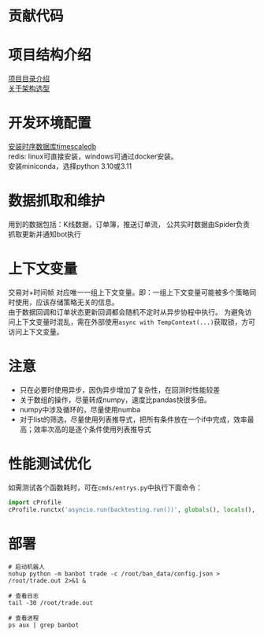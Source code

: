 # 贡献代码

# 项目结构介绍
[项目目录介绍](doc/introduce.md)  
[关于架构选型](doc/sys_structure.md)

# 开发环境配置
[安装时序数据库timescaledb](doc/timescale.md)  
redis: linux可直接安装，windows可通过docker安装。  
安装miniconda，选择python 3.10或3.11

# 数据抓取和维护
用到的数据包括：K线数据，订单簿，推送订单流，
公共实时数据由Spider负责抓取更新并通知bot执行

# 上下文变量
交易对+时间帧 对应唯一一组上下文变量。即：一组上下文变量可能被多个策略同时使用，应该存储策略无关的信息。  
由于数据回调和订单状态更新回调都会随机不定时从异步协程中执行。
为避免访问上下文变量时混乱，需在外部使用`async with TempContext(...)`获取锁，方可访问上下文变量。

# 注意
* 只在必要时使用异步，因伪异步增加了复杂性，在回测时性能较差
* 关于数组的操作，尽量转成numpy，速度比pandas快很多倍。  
* numpy中涉及循环的，尽量使用numba
* 对于list的筛选，尽量使用列表推导式，把所有条件放在一个if中完成，效率最高；效率次高的是逐个条件使用列表推导式


# 性能测试优化
如需测试各个函数耗时，可在`cmds/entrys.py`中执行下面命令：
```python
import cProfile
cProfile.runctx('asyncio.run(backtesting.run())', globals(), locals(), sort='tottime')
```


# 部署
```shell
# 启动机器人
nohup python -m banbot trade -c /root/ban_data/config.json > /root/trade.out 2>&1 &

# 查看日志
tail -30 /root/trade.out

# 查看进程
ps aux | grep banbot
```